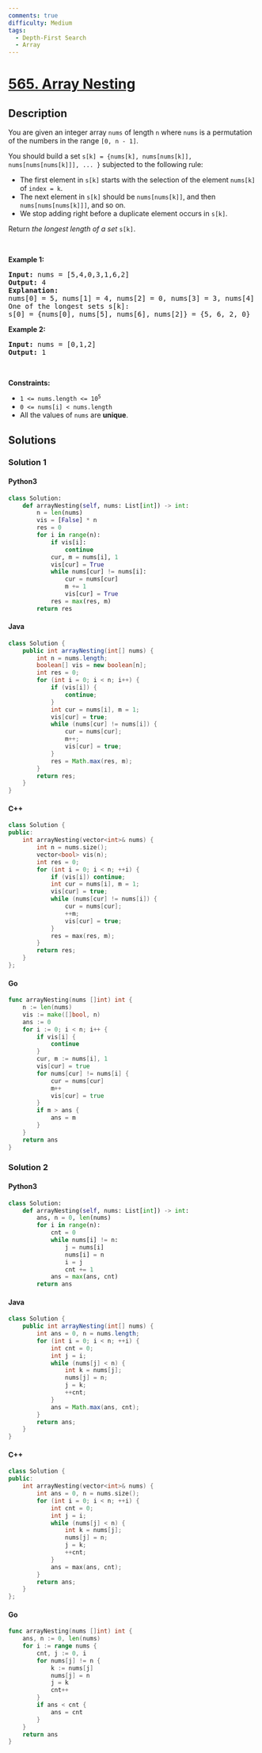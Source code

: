 ```yaml
---
comments: true
difficulty: Medium
tags:
  - Depth-First Search
  - Array
---
```


<!-- problem:start -->

# [565. Array Nesting](https://leetcode.com/problems/array-nesting)


## Description

<!-- description:start -->

<p>You are given an integer array <code>nums</code> of length <code>n</code> where <code>nums</code> is a permutation of the numbers in the range <code>[0, n - 1]</code>.</p>

<p>You should build a set <code>s[k] = {nums[k], nums[nums[k]], nums[nums[nums[k]]], ... }</code> subjected to the following rule:</p>

<ul>
	<li>The first element in <code>s[k]</code> starts with the selection of the element <code>nums[k]</code> of <code>index = k</code>.</li>
	<li>The next element in <code>s[k]</code> should be <code>nums[nums[k]]</code>, and then <code>nums[nums[nums[k]]]</code>, and so on.</li>
	<li>We stop adding right before a duplicate element occurs in <code>s[k]</code>.</li>
</ul>

<p>Return <em>the longest length of a set</em> <code>s[k]</code>.</p>

<p>&nbsp;</p>
<p><strong class="example">Example 1:</strong></p>

<pre>
<strong>Input:</strong> nums = [5,4,0,3,1,6,2]
<strong>Output:</strong> 4
<strong>Explanation:</strong> 
nums[0] = 5, nums[1] = 4, nums[2] = 0, nums[3] = 3, nums[4] = 1, nums[5] = 6, nums[6] = 2.
One of the longest sets s[k]:
s[0] = {nums[0], nums[5], nums[6], nums[2]} = {5, 6, 2, 0}
</pre>

<p><strong class="example">Example 2:</strong></p>

<pre>
<strong>Input:</strong> nums = [0,1,2]
<strong>Output:</strong> 1
</pre>

<p>&nbsp;</p>
<p><strong>Constraints:</strong></p>

<ul>
	<li><code>1 &lt;= nums.length &lt;= 10<sup>5</sup></code></li>
	<li><code>0 &lt;= nums[i] &lt; nums.length</code></li>
	<li>All the values of <code>nums</code> are <strong>unique</strong>.</li>
</ul>

<!-- description:end -->

## Solutions

<!-- solution:start -->

### Solution 1

<!-- tabs:start -->

#### Python3

```python
class Solution:
    def arrayNesting(self, nums: List[int]) -> int:
        n = len(nums)
        vis = [False] * n
        res = 0
        for i in range(n):
            if vis[i]:
                continue
            cur, m = nums[i], 1
            vis[cur] = True
            while nums[cur] != nums[i]:
                cur = nums[cur]
                m += 1
                vis[cur] = True
            res = max(res, m)
        return res
```

#### Java

```java
class Solution {
    public int arrayNesting(int[] nums) {
        int n = nums.length;
        boolean[] vis = new boolean[n];
        int res = 0;
        for (int i = 0; i < n; i++) {
            if (vis[i]) {
                continue;
            }
            int cur = nums[i], m = 1;
            vis[cur] = true;
            while (nums[cur] != nums[i]) {
                cur = nums[cur];
                m++;
                vis[cur] = true;
            }
            res = Math.max(res, m);
        }
        return res;
    }
}
```

#### C++

```cpp
class Solution {
public:
    int arrayNesting(vector<int>& nums) {
        int n = nums.size();
        vector<bool> vis(n);
        int res = 0;
        for (int i = 0; i < n; ++i) {
            if (vis[i]) continue;
            int cur = nums[i], m = 1;
            vis[cur] = true;
            while (nums[cur] != nums[i]) {
                cur = nums[cur];
                ++m;
                vis[cur] = true;
            }
            res = max(res, m);
        }
        return res;
    }
};
```

#### Go

```go
func arrayNesting(nums []int) int {
	n := len(nums)
	vis := make([]bool, n)
	ans := 0
	for i := 0; i < n; i++ {
		if vis[i] {
			continue
		}
		cur, m := nums[i], 1
		vis[cur] = true
		for nums[cur] != nums[i] {
			cur = nums[cur]
			m++
			vis[cur] = true
		}
		if m > ans {
			ans = m
		}
	}
	return ans
}
```

<!-- tabs:end -->

<!-- solution:end -->

<!-- solution:start -->

### Solution 2

<!-- tabs:start -->

#### Python3

```python
class Solution:
    def arrayNesting(self, nums: List[int]) -> int:
        ans, n = 0, len(nums)
        for i in range(n):
            cnt = 0
            while nums[i] != n:
                j = nums[i]
                nums[i] = n
                i = j
                cnt += 1
            ans = max(ans, cnt)
        return ans
```

#### Java

```java
class Solution {
    public int arrayNesting(int[] nums) {
        int ans = 0, n = nums.length;
        for (int i = 0; i < n; ++i) {
            int cnt = 0;
            int j = i;
            while (nums[j] < n) {
                int k = nums[j];
                nums[j] = n;
                j = k;
                ++cnt;
            }
            ans = Math.max(ans, cnt);
        }
        return ans;
    }
}
```

#### C++

```cpp
class Solution {
public:
    int arrayNesting(vector<int>& nums) {
        int ans = 0, n = nums.size();
        for (int i = 0; i < n; ++i) {
            int cnt = 0;
            int j = i;
            while (nums[j] < n) {
                int k = nums[j];
                nums[j] = n;
                j = k;
                ++cnt;
            }
            ans = max(ans, cnt);
        }
        return ans;
    }
};
```

#### Go

```go
func arrayNesting(nums []int) int {
	ans, n := 0, len(nums)
	for i := range nums {
		cnt, j := 0, i
		for nums[j] != n {
			k := nums[j]
			nums[j] = n
			j = k
			cnt++
		}
		if ans < cnt {
			ans = cnt
		}
	}
	return ans
}
```

<!-- tabs:end -->

<!-- solution:end -->

<!-- problem:end -->
